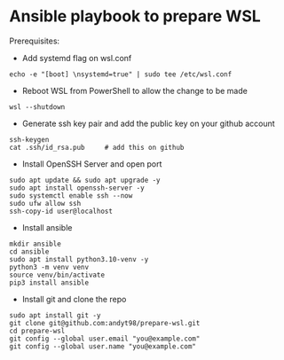 # Ansible playbook to prepare WSL

Prerequisites:
- Add systemd flag on wsl.conf
```
echo -e "[boot] \nsystemd=true" | sudo tee /etc/wsl.conf
```
- Reboot WSL from PowerShell to allow the change to be made 
```
wsl --shutdown
```
- Generate ssh key pair and add the public key on your github account
```
ssh-keygen
cat .ssh/id_rsa.pub     # add this on github
```
- Install OpenSSH Server and open port 
```
sudo apt update && sudo apt upgrade -y
sudo apt install openssh-server -y
sudo systemctl enable ssh --now
sudo ufw allow ssh
ssh-copy-id user@localhost
```
- Install ansible
```
mkdir ansible
cd ansible
sudo apt install python3.10-venv -y
python3 -m venv venv
source venv/bin/activate
pip3 install ansible
```
- Install git and clone the repo
```
sudo apt install git -y
git clone git@github.com:andyt98/prepare-wsl.git
cd prepare-wsl
git config --global user.email "you@example.com"
git config --global user.name "you@example.com"
```

